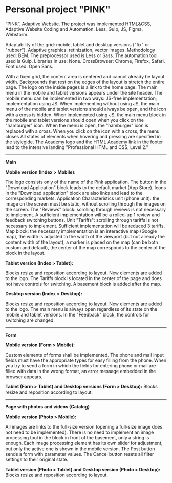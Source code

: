 # Personal project "PINK"

“PINK”. Adaptive Website. The project was implemented HTML&CSS, Adaptive Website Coding and Automation. Less, Gulp, JS, Figma, Webstorm. 

Adaptability of the grid: mobile, tablet and desktop versions ("fix" or "rubber").
Adaptive graphics: retinization, vector images.
Methodology used: BEM.
The preprocessor used is Less or Sass.
The automation tool used is Gulp.
Libraries in use: None.
CrossBrowser: Chrome, Firefox, Safari.
Font used: Open Sans.

With a fixed grid, the content area is centered and cannot already be layout width. Backgrounds that rest on the edges of the layout is stretch the entire page.
The logo on the inside pages is a link to the home page.
The main menu in the mobile and tablet versions appears under the site header.
The mobile menu can be implemented in two ways:
  JS-free implementation;
  implementation using JS.
When implementing without using JS, the main menu of the mobile and tablet versions should always be open, and the icon with a cross is hidden.
When implemented using JS, the main menu block in the mobile and tablet versions should open when you click on the "hamburger" icon. When the menu is open, the "hamburger" icon is replaced with a cross. When you click on the icon with a cross, the menu closes
All states of elements when hovering and pressing are specified in the stylegide.
The Academy logo and the HTML Academy link in the footer lead to the intensive landing "Professional HTML and CSS, Level 2."

---
**Main**

**Mobile version (Index > Mobile):**

The logo consists only of the name of the Pink application.
The button in the "Download Application" block leads to the default market (App Store).
Icons in the "Download application" block are also links and lead to the corresponding markets.
Application Characteristics unit (phone unit): the image on the screen must be static, without scrolling through the images on the screen.
The "Reviews" block: scrolling through reviews is not necessary to implement. A sufficient implementation will be a rolled-up 1 review and feedback switching buttons.
Unit "Tariffs": scrolling through tariffs is not necessary to implement. Sufficient implementation will be reduced 3 tariffs.
Map block: the necessary implementation is an interactive map (Google map), the width is adjusted to the width of the viewport (but not already the content width of the layout), a marker is placed on the map (can be both custom and default), the center of the map corresponds to the center of the block in the layout.

**Tablet version (Index > Tablet):**

Blocks resize and reposition according to layout.
New elements are added to the logo.
The Tariffs block is located in the center of the page and does not have controls for switching.
A basement block is added after the map.


**Desktop version (Index > Desktop):**

Blocks resize and reposition according to layout.
New elements are added to the logo.
The main menu is always open regardless of its state on the mobile and tablet versions.
In the "Feedback" block, the controls for switching are changed.

---

**Form**

**Mobile version (Form > Mobile):**

Custom elements of forms shall be implemented.
The phone and mail input fields must have the appropriate types for easy filling from the phone.
When you try to send a form in which the fields for entering phone or mail are filled with data in the wrong format, an error message embedded in the browser appears.

**Tablet (Form > Tablet) and Desktop versions (Form > Desktop):**
Blocks resize and reposition according to layout.

---

**Page with photos and videos (Catalog)**

**Mobile version (Photo > Mobile):**

All images are links to the full-size version (opening a full-size image does not need to be implemented).
There is no need to implement an image processing tool in the block in front of the basement, only a string is enough.
Each image processing element has its own slider for adjustment, but only the active one is shown in the mobile version.
The Post button sends a form with parameter values.
The Cancel button resets all filter settings to their original state.

**Tablet version (Photo > Tablet) and Desktop version (Photo > Desktop):**
Blocks resize and reposition according to layout.



